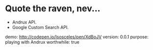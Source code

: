 # Quote the raven, nev...

- Andrux API. 
- Google Custom Search API.


demo: http://codepen.io/Isosceles/pen/XdBoJV
version: 0.0.1
purpose: playing with Andrux
worthwhile: true
